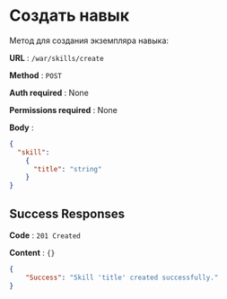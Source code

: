 # Создать навык

Метод для создания экземпляра навыка:

**URL** : `/war/skills/create`

**Method** : `POST`

**Auth required** : None

**Permissions required** : None

**Body** : 
```json
{
  "skill": 
    {
      "title": "string"
    }
}
```

## Success Responses

**Code** : `201 Created`

**Content** : `{}`

```json
{
    "Success": "Skill 'title' created successfully."
}
```
    

